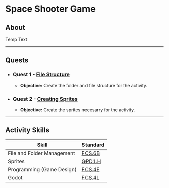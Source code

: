 # Space Shooter Game

## About

Temp Text

---

## Quests

- ### Quest 1 - [File Structure](./quest1_file_structure.md)

  - **Objective:** Create the folder and file structure for the activity.

- ### Quest 2 - [Creating Sprites](./quest2_sprites.md)

  - **Objective:** Create the sprites necesarry for the activity.

---

## Activity Skills

| Skill                      | Standard                                 |
| -------------------------- | ---------------------------------------- |
| File and Folder Management | [FCS.6B](../../../../standards.md#fcs6b) |
| Sprites                    | [GPD1.H](../../../../standards.md#gpd1h) |
| Programming (Game Design)  | [FCS.4E](../../../../standards.md#fcs4e) |
| Godot                      | [FCS.4L](../../../../standards.md#fcs4l) |
